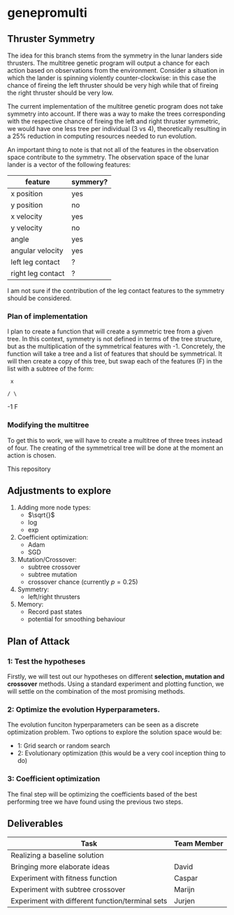 # genepromulti

## Thruster Symmetry

The idea for this branch stems from the symmetry in the lunar landers side thrusters.
The multitree genetic program will output a chance for each action based on observations from the environment.
Consider a situation in which the lander is spinning violently counter-clockwise: in this case the chance of fireing the left thruster should be very high while that of fireing the right thruster should be very low.

The current implementation of the multitree genetic program does not take symmetry into account.
If there was a way to make the trees corresponding with the respective chance of fireing the left and right thruster symmetric, we would have one less tree per individual (3 vs 4), theoretically resulting in a 25% reduction in computing resources needed to run evolution.

An important thing to note is that not all of the features in the observation space contribute to the symmetry.
The observation space of the lunar lander is a vector of the following features:

| feature           | symmery? |
|-------------------|----------|
| x position        | yes      |
| y position        | no       |
| x velocity        | yes      |
| y velocity        | no       |
| angle             | yes      |
| angular velocity  | yes      |
| left leg contact  | ?        |
| right leg contact | ?        |

I am not sure if the contribution of the leg contact features to the symmetry should be considered.


### Plan of implementation

I plan to create a function that will create a symmetric tree from a given tree.
In this context, symmetry is not defined in terms of the tree structure, but as the multiplication of the symmetrical features with -1.
Concretely, the function will take a tree and a list of features that should be symmetrical.
It will then create a copy of this tree, but swap each of the features (F) in the list with a subtree of the form:

     x
     
    / \
    
   -1  F
   
### Modifying the multitree

To get this to work, we will have to create a multitree of three trees instead of four.
The creating of the symmetrical tree will be done at the moment an action is chosen.





This repository 

## Adjustments to explore
1. Adding more node types:
    - $\sqrt{}$
    - $\log$
    - $\exp$
2. Coefficient optimization:
    - Adam
    - SGD
3. Mutation/Crossover:
    - subtree crossover
    - subtree mutation
    - crossover chance (currently $p=0.25$)
4. Symmetry:
    - left/right thrusters
5. Memory:
    - Record past states
    - potential for smoothing behaviour



## Plan of Attack

### 1: Test the hypotheses

Firstly, we will test out our hypotheses on different **selection, mutation and crossover** methods.  Using a standard experiment and plotting function, we will settle on the combination of the most promising methods.

### 2: Optimize the evolution Hyperparameters.

The evolution funciton hyperparameters can be seen as a discrete optimization problem. Two options to explore the solution space would be:
- 1: Grid search or random search
- 2: Evolutionary optimization (this would be a very cool inception thing to do)

### 3: Coefficient optimization

The final step will be optimizing the coefficients based of the best performing tree we have found using the previous two steps.



## Deliverables



| Task                                             | Team Member |
|--------------------------------------------------|-------------|
| Realizing a baseline solution                    |             |
| Bringing more elaborate ideas                    | David       |
| Experiment with fitness function                 | Caspar      |
| Experiment with subtree crossover                | Marijn      |
| Experiment with different function/terminal sets | Jurjen      |




